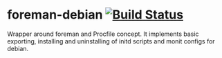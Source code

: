 foreman-debian [![Build Status](https://travis-ci.org/cargomedia/foreman-debian.svg?branch=master)](https://travis-ci.org/cargomedia/foreman-debian)
==============
Wrapper around foreman and Procfile concept. It implements basic exporting, installing and uninstalling of initd scripts and monit configs for debian.
